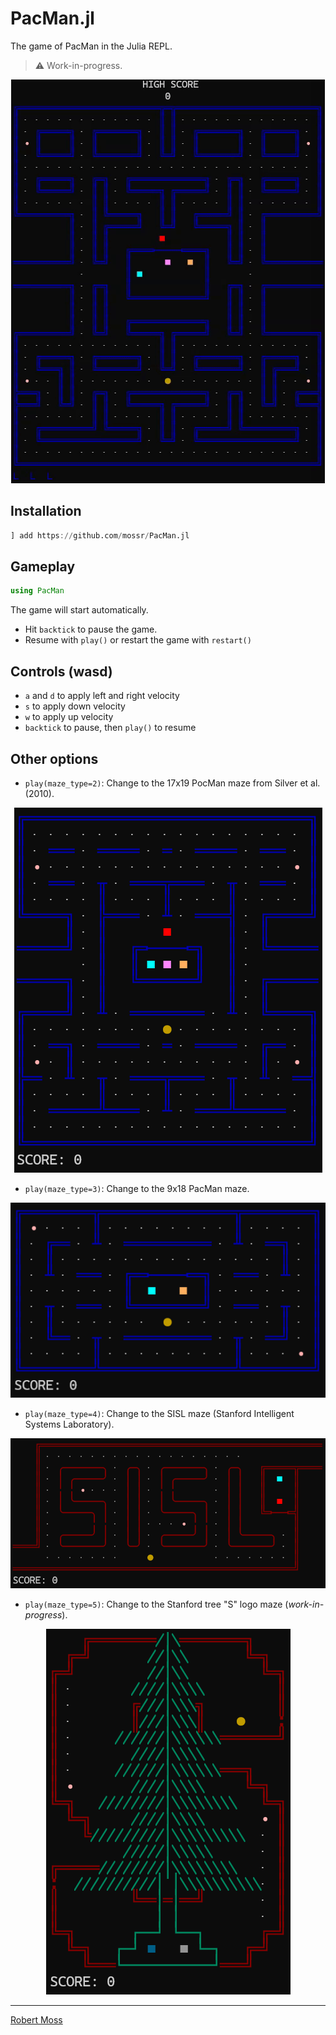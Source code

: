 # PacMan.jl 

The game of PacMan in the Julia REPL.

> ⚠ Work-in-progress.

<p align="center">
  <img src="./img/pacman.gif">
</p>


## Installation
```julia
] add https://github.com/mossr/PacMan.jl
```

## Gameplay
```julia
using PacMan
```
The game will start automatically.
- Hit `backtick` to pause the game.
- Resume with `play()` or restart the game with `restart()`



## Controls (wasd)
* `a` and `d` to apply left and right velocity
* `s` to apply down velocity
* `w` to apply up velocity
* `backtick` to pause, then `play()` to resume



## Other options
- `play(maze_type=2)`: Change to the 17x19 PocMan maze from Silver et al. (2010).

<p align="center">
  <img src="./img/pacman-maze2.png">
</p>


- `play(maze_type=3)`: Change to the 9x18 PacMan maze.

<p align="center">
  <img src="./img/pacman-maze3.png">
</p>


- `play(maze_type=4)`: Change to the SISL maze (Stanford Intelligent Systems Laboratory).

<p align="center">
  <img src="./img/pacman-maze4.png">
</p>


- `play(maze_type=5)`: Change to the Stanford tree "S" logo maze (*work-in-progress*).

<p align="center">
  <img src="./img/pacman-maze5.png">
</p>


---
[Robert Moss](http://robert-moss.com/)
